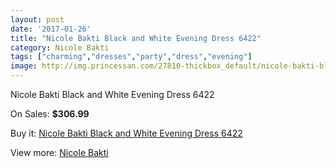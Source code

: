 ```yaml
---
layout: post
date: '2017-01-26'
title: "Nicole Bakti Black and White Evening Dress 6422"
category: Nicole Bakti
tags: ["charming","dresses","party","dress","evening"]
image: http://img.princessan.com/27810-thickbox_default/nicole-bakti-black-and-white-evening-dress-6422.jpg
---
```

Nicole Bakti Black and White Evening Dress 6422

On Sales: **$306.99**
<a href="https://www.princessan.com/en/nicole-bakti/12665-nicole-bakti-black-and-white-evening-dress-6422.html"><amp-img layout="responsive" width="600" height="600" src="//img.princessan.com/27810-thickbox_default/nicole-bakti-black-and-white-evening-dress-6422.jpg" alt="Nicole Bakti Black and White Evening Dress 6422 0" /></a>

Buy it: [Nicole Bakti Black and White Evening Dress 6422](https://www.princessan.com/en/nicole-bakti/12665-nicole-bakti-black-and-white-evening-dress-6422.html "Nicole Bakti Black and White Evening Dress 6422")

View more: [Nicole Bakti](https://www.princessan.com/en/48-nicole-bakti "Nicole Bakti")